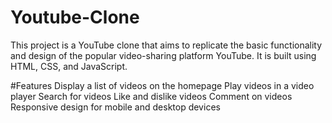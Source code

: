 # Youtube-Clone
This project is a YouTube clone that aims to replicate the basic functionality and design of the popular video-sharing platform YouTube. It is built using HTML, CSS, and JavaScript.

#Features
Display a list of videos on the homepage
Play videos in a video player
Search for videos
Like and dislike videos
Comment on videos
Responsive design for mobile and desktop devices
